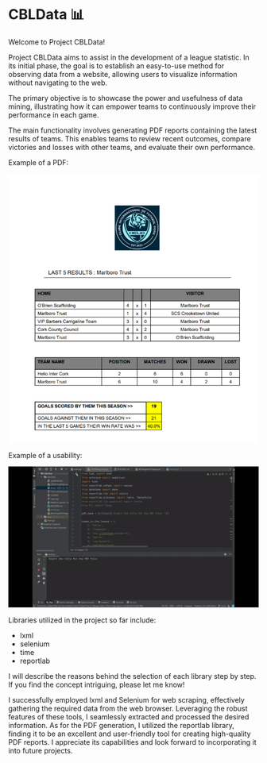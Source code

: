 # CBLData 📊
 
Welcome to Project CBLData!

Project CBLData aims to assist in the development of a league statistic. In its initial phase, the goal is to establish an easy-to-use method for observing data from a website, allowing users to visualize information without navigating to the web.

The primary objective is to showcase the power and usefulness of data mining, illustrating how it can empower teams to continuously improve their performance in each game.

The main functionality involves generating PDF reports containing the latest results of teams. This enables teams to review recent outcomes, compare victories and losses with other teams, and evaluate their own performance.

Example of a PDF:

![](PDF-demonstration.png)

Example of a usability:

![](gif-demonstration.gif)

Libraries utilized in the project so far include:

- lxml
- selenium
- time
- reportlab

I will describe the reasons behind the selection of each library step by step. If you find the concept intriguing, please let me know!

I successfully employed lxml and Selenium for web scraping, effectively gathering the required data from the web browser. Leveraging the robust features of these tools, I seamlessly extracted and processed the desired information.
As for the PDF generation, I utilized the reportlab library, finding it to be an excellent and user-friendly tool for creating high-quality PDF reports. I appreciate its capabilities and look forward to incorporating it into future projects.
